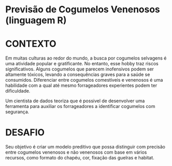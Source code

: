 # Previsão de Cogumelos Venenosos (linguagem R)

# CONTEXTO

Em muitas culturas ao redor do mundo, a busca por cogumelos selvagens é uma atividade popular e gratificante. No entanto, esse hobby traz riscos significativos. Alguns cogumelos que parecem inofensivos podem ser altamente tóxicos, levando a consequências graves para a saúde se consumidos. Diferenciar entre cogumelos comestíveis e venenosos é uma habilidade com a qual até mesmo forrageadores experientes podem ter dificuldade.

Um cientista de dados teoriza que é possivel de desenvolver uma ferramenta para auxiliar os forrageadores a identificar cogumelos com segurança. 


# DESAFIO

Seu objetivo é criar um modelo preditivo que possa distinguir com precisão entre cogumelos venenosos e não venenosos com base em vários recursos, como formato do chapéu, cor, fixação das guelras e habitat.
